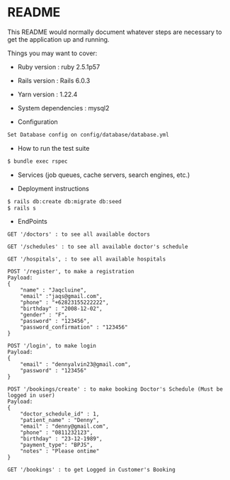 # README

This README would normally document whatever steps are necessary to get the
application up and running.

Things you may want to cover:

* Ruby version : ruby 2.5.1p57

* Rails version : Rails 6.0.3

* Yarn version : 1.22.4

* System dependencies : mysql2

* Configuration
```bash
Set Database config on config/database/database.yml
```

* How to run the test suite
```bash
$ bundle exec rspec
```

* Services (job queues, cache servers, search engines, etc.)

* Deployment instructions
```bash
$ rails db:create db:migrate db:seed
$ rails s
```

* EndPoints

```
GET '/doctors' : to see all available doctors

GET '/schedules' : to see all available doctor's schedule

GET '/hospitals', : to see all available hospitals

POST '/register', to make a registration
Payload: 
{
	"name" : "Jaqcluine",
	"email" :"jaqs@gmail.com",
	"phone" : "+62823155222222",
	"birthday" : "2008-12-02",
	"gender" : "F",
	"password" : "123456",
	"password_confirmation" : "123456"
}

POST '/login', to make login
Payload:
{
	"email" : "dennyalvin23@gmail.com",
	"password" : "123456"
}

POST '/bookings/create' : to make booking Doctor's Schedule (Must be logged in user)
Payload:
{
	"doctor_schedule_id" : 1,
	"patient_name" : "Denny",
	"email" : "denny@gmail.com",
	"phone" : "0811232123",
	"birthday" : "23-12-1989",
	"payment_type": "BPJS",
	"notes" : "Please ontime"
}

GET '/bookings' : to get Logged in Customer's Booking
```